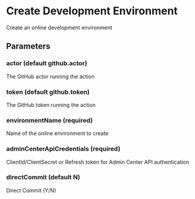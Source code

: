 # Create Development Environment
Create an online development environment
## Parameters
### actor (default github.actor)
The GitHub actor running the action
### token (default github.token)
The GitHub token running the action
### environmentName (required)
Name of the online environment to create
### adminCenterApiCredentials (required)
ClientId/ClientSecret or Refresh token for Admin Center API authentication
### directCommit (default N)
Direct Commit (Y/N)

